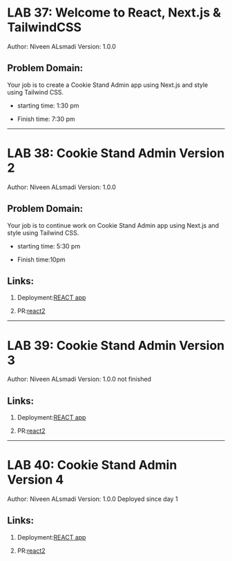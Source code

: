 # LAB 37: Welcome to React, Next.js & TailwindCSS
Author: Niveen ALsmadi Version: 1.0.0

## Problem Domain: 
Your job is to create a Cookie Stand Admin app using Next.js and style using Tailwind CSS.

- starting time: 1:30 pm

- Finish time: 7:30 pm

----------------------------------------------------------------------------------------------
# LAB 38: Cookie Stand Admin Version 2
Author: Niveen ALsmadi Version: 1.0.0

## Problem Domain: 
Your job is to continue work on Cookie Stand Admin app using Next.js and style using Tailwind CSS.

- starting time: 5:30 pm

- Finish time:10pm

## Links:

1) Deployment:[REACT app](https://cookie-stand-admin-39y09wfl8-niveen.vercel.app/)

2) PR:[react2](https://github.com/NiveenAlSmadi/cookie-stand-admin/pull/1)
----------------------------------------------------------------------------------------------
# LAB 39: Cookie Stand Admin Version 3
Author: Niveen ALsmadi Version: 1.0.0
not finished 

## Links:

1) Deployment:[REACT app](https://cookie-stand-admin-39y09wfl8-niveen.vercel.app/)

2) PR:[react2](https://github.com/NiveenAlSmadi/cookie-stand-admin/pull/2)

----------------------------------------------------------------------------------------------
# LAB 40: Cookie Stand Admin Version 4
Author: Niveen ALsmadi Version: 1.0.0
Deployed since day 1

## Links:

1) Deployment:[REACT app](https://cookie-stand-admin-39y09wfl8-niveen.vercel.app/)

2) PR:[react2](https://github.com/NiveenAlSmadi/cookie-stand-admin/pull/3)
